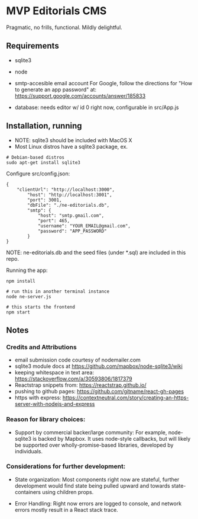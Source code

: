 # MVP Editorials CMS 

Pragmatic, no frills, functional. Mildly delightful.

## Requirements

- sqlite3
- node
- smtp-accesible email account
For Google, follow the directions for "How to generate an app password" at: https://support.google.com/accounts/answer/185833

- database: needs editor w/ id 0 right now, configurable in src/App.js

## Installation, running

- NOTE: sqlite3 should be included with MacOS X
- Most Linux distros have a sqlite3 package, ex.

```
# Debian-based distros
sudo apt-get install sqlite3
```

Configure src/config.json:

```
{
    "clientUrl": "http://localhost:3000",
        "host": "http://localhost:3001",
        "port": 3001,
        "dbFile": "./ne-editorials.db",
        "smtp": {
            "host": "smtp.gmail.com",
            "port": 465,
            "username": "YOUR_EMAIL@gmail.com",
            "password": "APP_PASSWORD"
        }
}
```

NOTE: ne-editorials.db and the seed files (under *.sql) are included in this repo.

Running the app:

```
npm install

# run this in another terminal instance
node ne-server.js 

# this starts the frontend
npm start
```

## Notes

### Credits and Attributions

- email submission code courtesy of nodemailer.com 
- sqlite3 module docs at https://github.com/mapbox/node-sqlite3/wiki
- keeping whitespace in text area: https://stackoverflow.com/a/30593806/1817379
- Reactstrap snippets from: https://reactstrap.github.io/
- pushing to github pages: https://github.com/gitname/react-gh-pages
- https with express: https://contextneutral.com/story/creating-an-https-server-with-nodejs-and-express

### Reason for library choices:

- Support by commercial backer/large community: 
For example, node-sqlite3 is backed by Mapbox.  It uses node-style callbacks, but will likely be supported over wholly-promise-based libraries, developed by individuals. 

### Considerations for further development:

- State organization:
Most components right now are stateful, further development would find state being pulled upward and towards state-containers using children props.  

- Error Handling:
Right now errors are logged to console, and network errors mostly result in a React stack trace. 

